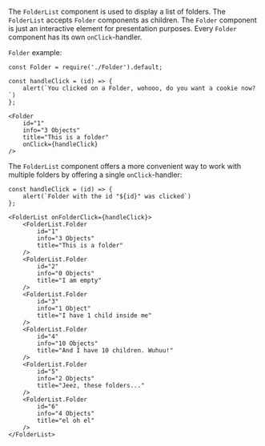 The `FolderList` component is used to display a list of folders. The `FolderList` accepts `Folder` components as 
children. The `Folder` component is just an interactive element for presentation purposes. Every `Folder` component has 
its own `onClick`-handler.

`Folder` example:

```
const Folder = require('./Folder').default;

const handleClick = (id) => {
    alert(`You clicked on a Folder, wohooo, do you want a cookie now?`)
};

<Folder
    id="1"
    info="3 Objects"
    title="This is a folder"
    onClick={handleClick}
/>
```

The `FolderList` component offers a more convenient way to work with multiple folders by offering 
a single `onClick`-handler:

```
const handleClick = (id) => {
    alert(`Folder with the id "${id}" was clicked`)
};

<FolderList onFolderClick={handleClick}>
    <FolderList.Folder
        id="1"
        info="3 Objects"
        title="This is a folder"
    />
    <FolderList.Folder
        id="2"
        info="0 Objects"
        title="I am empty"
    />
    <FolderList.Folder
        id="3"
        info="1 Object"
        title="I have 1 child inside me"
    />
    <FolderList.Folder
        id="4"
        info="10 Objects"
        title="And I have 10 children. Wuhuu!"
    />
    <FolderList.Folder
        id="5"
        info="2 Objects"
        title="Jeez, these folders..."
    />
    <FolderList.Folder
        id="6"
        info="4 Objects"
        title="el oh el"
    />
</FolderList>
```
